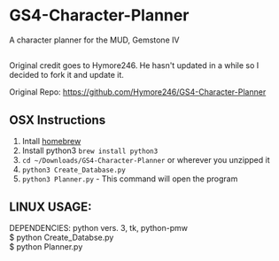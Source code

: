 # GS4-Character-Planner
A character planner for the MUD, Gemstone IV
##
Original credit goes to Hymore246. He hasn't updated in a while so I decided to fork it and update it.

Original Repo: https://github.com/Hymore246/GS4-Character-Planner

## OSX Instructions
1. Intall [homebrew](http://brew.sh/)
2. Install python3 `brew install python3`
3. `cd ~/Downloads/GS4-Character-Planner` or wherever you unzipped it
4. `python3 Create_Database.py`
5. `python3 Planner.py` - This command will open the program

## LINUX USAGE:
DEPENDENCIES: python vers. 3, tk, python-pmw <br />
$ python Create_Databse.py <br />
$ python Planner.py <br />
